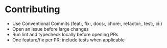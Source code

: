 # Contributing

- Use Conventional Commits (feat:, fix:, docs:, chore:, refactor:, test:, ci:)
- Open an issue before large changes
- Run lint and typecheck locally before opening PRs
- One feature/fix per PR; include tests when applicable
